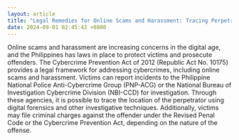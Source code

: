 ```yaml
---
layout: article
title: "Legal Remedies for Online Scams and Harassment: Tracing Perpetrators"
date: 2024-09-01 02:45:43 +0800
---
```


<p>Online scams and harassment are increasing concerns in the digital age, and the Philippines has laws in place to protect victims and prosecute offenders. The Cybercrime Prevention Act of 2012 (Republic Act No. 10175) provides a legal framework for addressing cybercrimes, including online scams and harassment. Victims can report incidents to the Philippine National Police Anti-Cybercrime Group (PNP-ACG) or the National Bureau of Investigation Cybercrime Division (NBI-CCD) for investigation. Through these agencies, it is possible to trace the location of the perpetrator using digital forensics and other investigative techniques. Additionally, victims may file criminal charges against the offender under the Revised Penal Code or the Cybercrime Prevention Act, depending on the nature of the offense.</p>